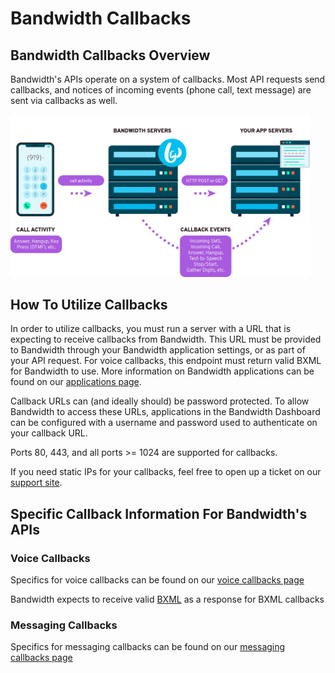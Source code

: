 # Bandwidth Callbacks

## Bandwidth Callbacks Overview

Bandwidth's APIs operate on a system of callbacks. Most API requests send callbacks, and notices of incoming events (phone call, text message) are sent via callbacks as well.

<img src="../../images/bandwidth_callbacks.png" style="max-width:95%">

## How To Utilize Callbacks

In order to utilize callbacks, you must run a server with a URL that is expecting to receive callbacks from Bandwidth. This URL must be provided to Bandwidth through your Bandwidth application settings, or as part of your API request. For voice callbacks, this endpoint must return valid BXML for Bandwidth to use. More information on Bandwidth applications can be found on our [applications page](../../applications/about.md).

Callback URLs can (and ideally should) be password protected. To allow Bandwidth to access these URLs, applications in the Bandwidth Dashboard can be configured with a username and password used to authenticate on your callback URL.

Ports 80, 443, and all ports >= 1024 are supported for callbacks.

If you need static IPs for your callbacks, feel free to open up a ticket on our [support site](https://support.bandwidth.com/hc/en-us/requests/new).

## Specific Callback Information For Bandwidth's APIs

### Voice Callbacks

Specifics for voice callbacks can be found on our [voice callbacks page](../../voice/bxml/callbacks/about.md)

Bandwidth expects to receive valid [BXML](../../voice/bxml/about.md) as a response for BXML callbacks

### Messaging Callbacks

Specifics for messaging callbacks can be found on our [messaging callbacks page](../../messaging/callbacks/messageEvents.md)

<br>
